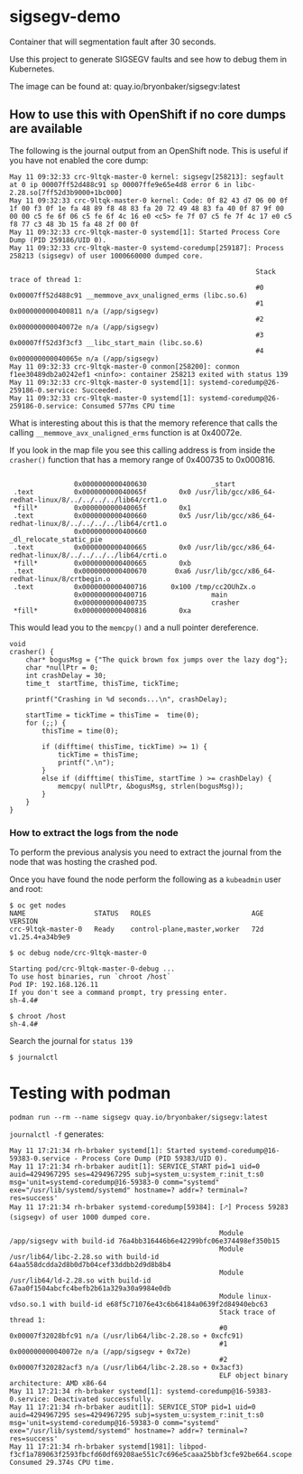 # sigsegv-demo
Container that will segmentation fault after 30 seconds.

Use this project to generate SIGSEGV faults and see how to debug them in Kubernetes.

The image can be found at: quay.io/bryonbaker/sigsegv:latest

## How to use this with OpenShift if no core dumps are available

The following is the journal output from an OpenShift node. This is useful if you have not enabled the core dump:

```
May 11 09:32:33 crc-9ltqk-master-0 kernel: sigsegv[258213]: segfault at 0 ip 00007ff52d488c91 sp 00007ffe9e65e4d8 error 6 in libc-2.28.so[7ff52d3b9000+1bc000]
May 11 09:32:33 crc-9ltqk-master-0 kernel: Code: 0f 82 43 d7 06 00 0f 1f 00 f3 0f 1e fa 48 89 f8 48 83 fa 20 72 49 48 83 fa 40 0f 87 9f 00 00 00 c5 fe 6f 06 c5 fe 6f 4c 16 e0 <c5> fe 7f 07 c5 fe 7f 4c 17 e0 c5 f8 77 c3 48 3b 15 fa 48 2f 00 0f
May 11 09:32:33 crc-9ltqk-master-0 systemd[1]: Started Process Core Dump (PID 259186/UID 0).
May 11 09:32:33 crc-9ltqk-master-0 systemd-coredump[259187]: Process 258213 (sigsegv) of user 1000660000 dumped core.
                                                             
                                                             Stack trace of thread 1:
                                                             #0  0x00007ff52d488c91 __memmove_avx_unaligned_erms (libc.so.6)
                                                             #1  0x0000000000400811 n/a (/app/sigsegv)
                                                             #2  0x000000000040072e n/a (/app/sigsegv)
                                                             #3  0x00007ff52d3f3cf3 __libc_start_main (libc.so.6)
                                                             #4  0x000000000040065e n/a (/app/sigsegv)
May 11 09:32:33 crc-9ltqk-master-0 conmon[258200]: conmon f1ee30489db2a0242ef1 <ninfo>: container 258213 exited with status 139
May 11 09:32:33 crc-9ltqk-master-0 systemd[1]: systemd-coredump@26-259186-0.service: Succeeded.
May 11 09:32:33 crc-9ltqk-master-0 systemd[1]: systemd-coredump@26-259186-0.service: Consumed 577ms CPU time
```

What is interesting about this is that the memory reference that calls the calling ```__memmove_avx_unaligned_erms``` function is at 0x40072e. 

If you look in the map file you see this calling address is from inside the ```crasher()``` function that has a memory range of 0x400735 to 0x000816. 

```

                0x0000000000400630                _start
 .text          0x000000000040065f        0x0 /usr/lib/gcc/x86_64-redhat-linux/8/../../../../lib64/crt1.o
 *fill*         0x000000000040065f        0x1 
 .text          0x0000000000400660        0x5 /usr/lib/gcc/x86_64-redhat-linux/8/../../../../lib64/crt1.o
                0x0000000000400660                _dl_relocate_static_pie
 .text          0x0000000000400665        0x0 /usr/lib/gcc/x86_64-redhat-linux/8/../../../../lib64/crti.o
 *fill*         0x0000000000400665        0xb 
 .text          0x0000000000400670       0xa6 /usr/lib/gcc/x86_64-redhat-linux/8/crtbegin.o
 .text          0x0000000000400716      0x100 /tmp/cc2OUhZx.o
                0x0000000000400716                main
                0x0000000000400735                crasher
 *fill*         0x0000000000400816        0xa 
```

This would lead you to the ```memcpy()``` and a null pointer dereference. 

```
void
crasher() {
    char* bogusMsg = {"The quick brown fox jumps over the lazy dog"};
    char *nullPtr = 0;
    int crashDelay = 30;
    time_t  startTime, thisTime, tickTime;

    printf("Crashing in %d seconds...\n", crashDelay);

    startTime = tickTime = thisTime =  time(0);
    for (;;) {
        thisTime = time(0);

        if (difftime( thisTime, tickTime) >= 1) {
            tickTime = thisTime;
            printf(".\n");
        }
        else if (difftime( thisTime, startTime ) >= crashDelay) {
            memcpy( nullPtr, &bogusMsg, strlen(bogusMsg));
        }
    }
}
```


### How to extract the logs from the node

To perform the previous analysis you need to extract the journal from the node that was hosting the crashed pod.

Once you have found the node perform the following as a ```kubeadmin``` user and root:
```
$ oc get nodes
NAME                 STATUS   ROLES                         AGE   VERSION
crc-9ltqk-master-0   Ready    control-plane,master,worker   72d   v1.25.4+a34b9e9
```

```
$ oc debug node/crc-9ltqk-master-0

Starting pod/crc-9ltqk-master-0-debug ...
To use host binaries, run `chroot /host`
Pod IP: 192.168.126.11
If you don't see a command prompt, try pressing enter.
sh-4.4# 
```

```
$ chroot /host
sh-4.4# 
```

Search the journal for ```status 139```
```
$ journalctl
```

# Testing with podman
```podman run --rm --name sigsegv quay.io/bryonbaker/sigsegv:latest```

```journalctl -f``` generates:

```
May 11 17:21:34 rh-brbaker systemd[1]: Started systemd-coredump@16-59383-0.service - Process Core Dump (PID 59383/UID 0).
May 11 17:21:34 rh-brbaker audit[1]: SERVICE_START pid=1 uid=0 auid=4294967295 ses=4294967295 subj=system_u:system_r:init_t:s0 msg='unit=systemd-coredump@16-59383-0 comm="systemd" exe="/usr/lib/systemd/systemd" hostname=? addr=? terminal=? res=success'
May 11 17:21:34 rh-brbaker systemd-coredump[59384]: [🡕] Process 59283 (sigsegv) of user 1000 dumped core.
                                                    
                                                    Module /app/sigsegv with build-id 76a4bb316446b6e42299bfc06e374498ef350b15
                                                    Module /usr/lib64/libc-2.28.so with build-id 64aa558dcdda2d8b0d7b04cef33ddbb2d9d8b8b4
                                                    Module /usr/lib64/ld-2.28.so with build-id 67aa0f1504abcfc4befb2b61a329a30a9984e0db
                                                    Module linux-vdso.so.1 with build-id e68f5c71076e43c6b64184a0639f2d84940ebc63
                                                    Stack trace of thread 1:
                                                    #0  0x00007f32028bfc91 n/a (/usr/lib64/libc-2.28.so + 0xcfc91)
                                                    #1  0x000000000040072e n/a (/app/sigsegv + 0x72e)
                                                    #2  0x00007f320282acf3 n/a (/usr/lib64/libc-2.28.so + 0x3acf3)
                                                    ELF object binary architecture: AMD x86-64
May 11 17:21:34 rh-brbaker systemd[1]: systemd-coredump@16-59383-0.service: Deactivated successfully.
May 11 17:21:34 rh-brbaker audit[1]: SERVICE_STOP pid=1 uid=0 auid=4294967295 ses=4294967295 subj=system_u:system_r:init_t:s0 msg='unit=systemd-coredump@16-59383-0 comm="systemd" exe="/usr/lib/systemd/systemd" hostname=? addr=? terminal=? res=success'
May 11 17:21:34 rh-brbaker systemd[1981]: libpod-f3cf1a789063f2593fbcfd60df69208ae551c7c696e5caaa25bbf3cfe92be664.scope: Consumed 29.374s CPU time.

```